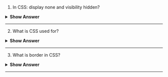 1. In CSS: display none and visibility hidden?

<details><summary><b> Show Answer</b></summary>
  
<blockquote>

The `display: none` property in CSS completely removes an element from the document flow. This results in, the element gets hidden and it does not take any place on the web page. The `visibility: hidden` property only hides an element from view but the still reserves the space it occupies in the document flow. 

</blockquote>

</details>

---


2. What is CSS used for? 

<details><summary><b> Show Answer</b></summary>
  
<blockquote>

The CSS stands for Cascading Style Sheets, It is used to add styling in the web pages. It controls the visual aspects of web pages, such as layout, typography, color, and other styles. CSS can also be used to create animations and dynamic effects. It separates the presentation from the content, allowing developers to create visually appealing and user-friendly websites.

</blockquote>

</details>

---


3. What is border in CSS?

<details><summary><b> Show Answer</b></summary>
  
<blockquote>

In CSS, the border property is used to add a border around an HTML element. The border is part of box model in CSS. The box model includes padding, border, margin. The border is present in between the padding and margin. We can use properties like `border-width`, `border-style`, and `border-color` to set the thickness, style, and color of the border.

</blockquote>

</details>

---
